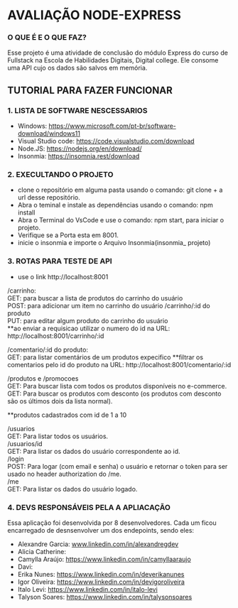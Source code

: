 # AVALIAÇÃO NODE-EXPRESS
### O QUE É E O QUE FAZ?
  Esse projeto é uma atividade de conclusão do módulo Express do curso de Fullstack na Escola de Habilidades Digitais, Digital college.
  Ele consome uma API cujo os dados são salvos em memória.

## TUTORIAL PARA FAZER FUNCIONAR

### 1. LISTA DE SOFTWARE NESCESSARIOS 
- Windows: https://www.microsoft.com/pt-br/software-download/windows11
- Visual Studio code: https://code.visualstudio.com/download
- Node.JS: https://nodejs.org/en/download/
- Insonmia: https://insomnia.rest/download

### 2. EXECULTANDO O PROJETO
- clone o repositório em alguma pasta usando o comando: git clone + a url desse repositório.
- Abra o teminal e instale as dependências usando o comando: npm install
- Abra o Terminal do VsCode e use o comando: npm start, para iniciar o projeto.
- Verifique se a Porta esta em 8001.
- inicie o insonmia e importe o Arquivo Insonmia(insonmia_ projeto)


### 3. ROTAS PARA TESTE DE API

- use o link http://localhost:8001 

/carrinho:<br>
GET: para buscar a lista de produtos do carrinho do usuário<br>
POST: para adicionar um item no carrinho do usuário
/carrinho/:id do produto<br>
PUT: para editar algum produto do carrinho do usuário<br>
**ao enviar a requisicao utilizar o numero do id na URL: http://localhost:8001/carrinho/:id<br>

/comentario/:id do produto:<br>
GET: para listar comentários de um produtos expecifico
**filtrar os comentarios pelo id do produto na URL: http://localhost:8001/comentario/:id

 /produtos e /promocoes<br>
 GET: Para buscar lista com todos os produtos disponíveis no e-commerce.<br>
 GET: Para buscar os produtos com desconto (os produtos com desconto são os últimos dois da lista normal).

**produtos cadastrados com id de 1 a 10

/usuarios<br>
GET: Para listar todos os usuários.<br>
/usuarios/id<br>
GET: Para listar os dados do usuário correspondente ao id.<br>
/login<br>
POST: Para logar (com email e senha) o usuário e retornar o token para ser usado no header authorization do /me.<br>
/me<br>
GET: Para listar os dados do usuário logado.

### 4. DEVS RESPONSÁVEIS PELA A APLIACAÇÃO
Essa aplicação foi desenvolvida por 8 desenvolvedores. Cada um ficou encarregado de desnsenvolver um dos endepoints, sendo eles:
- Alexandre Garcia: www.linkedin.com/in/alexandregdev
- Alicia Catherine: 
- Camylla Araújo: https://www.linkedin.com/in/camyllaaraujo
- Davi:
- Erika Nunes: https://www.linkedin.com/in/deverikanunes
- Igor Oliveira: https://www.linkedin.com/in/devigoroliveira
- Italo Levi: https://www.linkedin.com/in/italo-levi
- Talyson Soares: https://www.linkedin.com/in/talysonsoares



